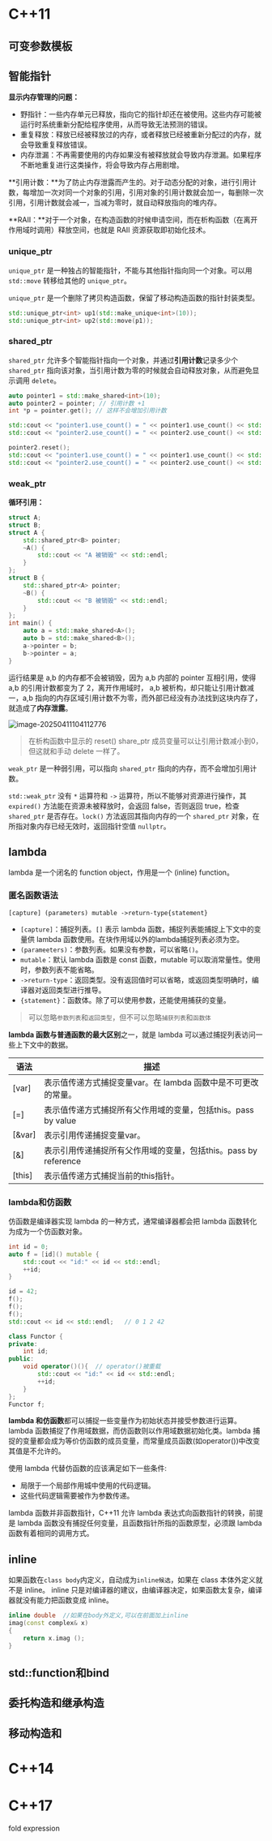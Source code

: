 # C++11

## 可变参数模板



## 智能指针

**显示内存管理的问题：**

- 野指针：一些内存单元已释放，指向它的指针却还在被使用。这些内存可能被运行时系统重新分配给程序使用，从而导致无法预测的错误。
- 重复释放：释放已经被释放过的内存，或者释放已经被重新分配过的内存，就会导致重复释放错误。
- 内存泄漏：不再需要使用的内存如果没有被释放就会导致内存泄漏。如果程序不断地重复进行这类操作，将会导致内存占用剧增。

**引用计数：**为了防止内存泄露而产生的。对于动态分配的对象，进行引用计数，每增加一次对同一个对象的引用，引用对象的引用计数就会加一，每删除一次引用，引用计数就会减一，当减为零时，就自动释放指向的堆内存。  

**RAII：**对于一个对象，在构造函数的时候申请空间，而在析构函数（在离开作用域时调用）释放空间，也就是 RAII 资源获取即初始化技术。  

### unique_ptr

`unique_ptr` 是一种独占的智能指针，不能与其他指针指向同一个对象。可以用 `std::move` 转移给其他的 `unique_ptr`。

`unique_ptr` 是一个删除了拷贝构造函数，保留了移动构造函数的指针封装类型。

```c++
std::unique_ptr<int> up1(std::make_unique<int>(10));
std::unique_ptr<int> up2(std::move(p1));
```

### shared_ptr

`shared_ptr` 允许多个智能指针指向一个对象，并通过**引用计数**记录多少个 `shared_ptr` 指向该对象，当引用计数为零的时候就会自动释放对象，从而避免显示调用 `delete`。

```c++
auto pointer1 = std::make_shared<int>(10);
auto pointer2 = pointer; // 引用计数 +1
int *p = pointer.get(); // 这样不会增加引用计数

std::cout << "pointer1.use_count() = " << pointer1.use_count() << std::endl; // 2
std::cout << "pointer2.use_count() = " << pointer2.use_count() << std::endl; // 2

pointer2.reset();
std::cout << "pointer1.use_count() = " << pointer1.use_count() << std::endl; // 1
std::cout << "pointer2.use_count() = " << pointer2.use_count() << std::endl; // 0, pointer2 已 reset
```

### weak_ptr

**循环引用：**

```c++
struct A;
struct B;
struct A {
	std::shared_ptr<B> pointer;
    ~A() {
    	std::cout << "A 被销毁" << std::endl;
    }
};
struct B {
	std::shared_ptr<A> pointer;
    ~B() {
    	std::cout << "B 被销毁" << std::endl;
    }
};
int main() {
    auto a = std::make_shared<A>();
    auto b = std::make_shared<B>();
    a->pointer = b;
    b->pointer = a;
}
```

运行结果是 a,b 的内存都不会被销毁，因为 a,b 内部的 pointer 互相引用，使得 a,b 的引用计数都变为了 2，离开作用域时， a,b 被析构，却只能让引用计数减一，a,b 指向的内存区域引用计数不为零，而外部已经没有办法找到这块内存了，就造成了**内存泄露**。

![image-20250411104112776](img/智能指针-循环引用.png)

> 在析构函数中显示的 reset() share_ptr 成员变量可以让引用计数减小到0，但这就和手动 delete 一样了。

`weak_ptr` 是一种弱引用，可以指向 `shared_ptr` 指向的内存，而不会增加引用计数。

`std::weak_ptr` 没有 `*` 运算符和 `->` 运算符，所以不能够对资源进行操作，其 `expired()` 方法能在资源未被释放时，会返回 false，否则返回 true，检查 `shared_ptr` 是否存在。`lock()` 方法返回其指向内存的一个 `shared_ptr` 对象，在所指对象内存已经无效时，返回指针空值 `nullptr`。

## lambda

lambda 是一个闭名的 function object，作用是一个 (inline) function。

### 匿名函数语法
```[capture] (parameters) mutable ->return-type{statement} ```

- `[capture]`：捕捉列表。`[]` 表示 lambda 函数，捕捉列表能捕捉上下文中的变量供 lambda 函数使用。在块作用域以外的lambda捕捉列表必须为空。
- `(parameeters)`：参数列表。如果没有参数，可以省略`()`。
- `mutable`：默认 lambda 函数是 const 函数，mutable 可以取消常量性。使用时，参数列表不能省略。
- `->return-type`：返回类型。没有返回值时可以省略，或返回类型明确时，编译器对返回类型进行推导。
- `{statement}`：函数体。除了可以使用参数，还能使用捕获的变量。

> 可以忽略`参数列表`和`返回类型`，但不可以忽略```捕获列表```和```函数体```

**lambda 函数与普通函数的最大区别**之一，就是 lambda 可以通过捕捉列表访问一些上下文中的数据。

|语法 |描述|
|-|-|
|[var]|表示值传递方式捕捉变量var。在 lambda 函数中是不可更改的常量。|
|[=]|表示值传递方式捕捉所有父作用域的变量，包括this。pass by value|
|[&var]|表示引用传递捕捉变量var。|
|[&]| 表示引用传递捕捉所有父作用域的变量，包括this。pass by reference |
|[this]|表示值传递方式捕捉当前的this指针。|

### lambda和仿函数

仿函数是编译器实现 lambda 的一种方式，通常编译器都会把 lambda 函数转化为成为一个仿函数对象。

```c++
int id = 0;
auto f = [id]() mutable {
	std::cout << "id:" << id << std::endl;
	++id;
}

id = 42;
f();
f();
f();
std::cout << id << std::endl;   // 0 1 2 42
```

```c++
class Functor {
private:
    int id;
public:
	void operator()(){  // operator()被重载
        std::cout << "id:" << id << std::endl;
		++id;
    }  
};
Functor f;
```

**lambda 和仿函数**都可以捕捉一些变量作为初始状态并接受参数进行运算。lambda 函数捕捉了作用域数据，而仿函数则以作用域数据初始化类。lambda 捕捉的变量都会成为等价仿函数的成员变量，而常量成员函数(如operator())中改变其值是不允许的。

使用 lambda 代替仿函数的应该满足如下一些条件:

- 局限于一个局部作用城中使用的代码逻辑。
- 这些代码逻辑需要被作为参数传递。

lambda 函数并非函数指针，C++11 允许 lambda 表达式向函数指针的转换，前提是 lambda 函数没有捕捉任何变量，且函数指针所指的函数原型，必须跟 lambda 函数有着相同的调用方式。

## inline

如果函数在```class body```内定义，自动成为```inline候选```，如果在 class 本体外定义就不是 inline。
inline 只是对编译器的建议，由编译器决定，如果函数太复杂，编译器就没有能力把函数变成 inline。

```cpp     
inline double  //如果在body外定义,可以在前面加上inline 
imag(const complex& x)
{
    return x.imag ();
}
```

## std::function和bind

## 委托构造和继承构造



## 移动构造和





# C++14



# C++17

fold expression
